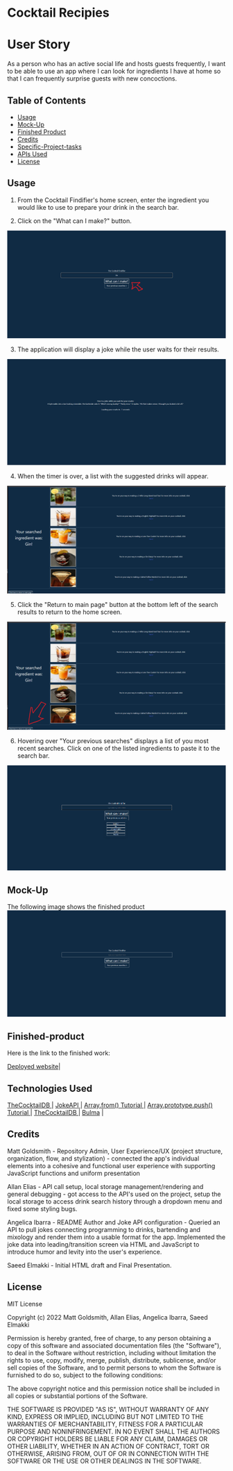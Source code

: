 # Cocktail Recipies


# User Story
As a person who has an active social life and hosts guests frequently, I want to be able to use an app where I can look for ingredients I have at home so that I can frequently surprise guests with new concoctions.



## Table of Contents 

- [Usage](#usage)
- [Mock-Up](#mock-up)
- [Finished Product](#finished-product)
- [Credits](#credits)
- [Specific-Project-tasks](#specific-project-tasks)
- [APIs Used](#apis-used)
- [License](#license)


## Usage

1. From the Cocktail Findifier's home screen, enter the ingredient you would like to use to prepare your drink in the search bar.

2. Click on the "What can I make?" button.

![The screen shows a picture of the main page.](./assets/img/mainscreen.png)

3. The application will display a joke while the user waits for their results.

![The screen shows a picture of the transition with a joke.](./assets/img/jokescreen.png)

4. When the timer is over, a list with the suggested drinks will appear. 

![The screen shows pictures of propsed drinks based on the searched ingredients.](./assets/img/drinkrenderscreen.png)

5. Click the "Return to main page" button at the bottom left of the search results to return to the home screen.

![The screen shows a picture of an arrow pointing to the "Return to main" button.](./assets/img/returntomain.png)

6. Hovering over "Your previous searches" displays a list of you most recent searches. Click on one of the listed ingredients to paste it to the search bar.

![The screen shows a picture of the recent searches when the button "Your previous searches" is hovered over.](./assets/img/localstorage.png)


## Mock-Up


The following image shows the finished product
![The screen shows a picture of the finished app.](./assets/img/finished.png)






## Finished-product

Here is the link to the finished work: 

[Deployed website](https://chocochip287.github.io/cocktail-recipes/)|


## Technologies Used


[TheCocktailDB ](https://www.thecocktaildb.com/) |
[JokeAPI ](https://v2.jokeapi.dev/) |
[Array.from() Tutorial ](https://developer.mozilla.org/en-US/docs/Web/JavaScript/Reference/Global_Objects/Array/from) |
[Array.prototype.push() Tutorial ](https://developer.mozilla.org/en-US/docs/Web/JavaScript/Reference/Global_Objects/Array/push) |
[TheCocktailDB ](https://www.thecocktaildb.com/) |
[Bulma](https://bulma.io/) |


## Credits

Matt Goldsmith -  Repository Admin, User Experience/UX (project structure, organization, flow, and stylization) -
 connected the app's individual elements into a cohesive and functional user experience with supporting JavaScript functions and uniform presentation

Allan Elias - API call setup, local storage management/rendering and general debugging - got access to the API's used on the project, 
setup the local storage to access drink search history through a dropdown menu and fixed some styling bugs.

Angelica Ibarra - README Author and Joke API configuration - Queried an API to pull jokes connecting programming to drinks, bartending and mixology and render them into a usable format for the app. Implemented the joke data into leading/transition screen via HTML and JavaScript to introduce humor and levity into the user's experience.

Saeed Elmakki - Initial HTML draft and Final Presentation.



## License


MIT License

Copyright (c) 2022 Matt Goldsmith, Allan Elias, Angelica Ibarra, Saeed Elmakki

Permission is hereby granted, free of charge, to any person obtaining a copy
of this software and associated documentation files (the "Software"), to deal
in the Software without restriction, including without limitation the rights
to use, copy, modify, merge, publish, distribute, sublicense, and/or sell
copies of the Software, and to permit persons to whom the Software is
furnished to do so, subject to the following conditions:

The above copyright notice and this permission notice shall be included in all
copies or substantial portions of the Software.

THE SOFTWARE IS PROVIDED "AS IS", WITHOUT WARRANTY OF ANY KIND, EXPRESS OR
IMPLIED, INCLUDING BUT NOT LIMITED TO THE WARRANTIES OF MERCHANTABILITY,
FITNESS FOR A PARTICULAR PURPOSE AND NONINFRINGEMENT. IN NO EVENT SHALL THE
AUTHORS OR COPYRIGHT HOLDERS BE LIABLE FOR ANY CLAIM, DAMAGES OR OTHER
LIABILITY, WHETHER IN AN ACTION OF CONTRACT, TORT OR OTHERWISE, ARISING FROM,
OUT OF OR IN CONNECTION WITH THE SOFTWARE OR THE USE OR OTHER DEALINGS IN THE
SOFTWARE.






